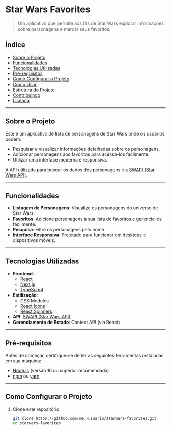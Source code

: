 # **Star Wars Favorites**

> Um aplicativo que permite aos fãs de Star Wars explorar informações sobre personagens e marcar seus favoritos.

## **Índice**
- [Sobre o Projeto](#sobre-o-projeto)
- [Funcionalidades](#funcionalidades)
- [Tecnologias Utilizadas](#tecnologias-utilizadas)
- [Pré-requisitos](#pré-requisitos)
- [Como Configurar o Projeto](#como-configurar-o-projeto)
- [Como Usar](#como-usar)
- [Estrutura do Projeto](#estrutura-do-projeto)
- [Contribuindo](#contribuindo)
- [Licença](#licença)

---

## **Sobre o Projeto**
Este é um aplicativo de lista de personagens de Star Wars onde os usuários podem:
- Pesquisar e visualizar informações detalhadas sobre os personagens.
- Adicionar personagens aos favoritos para acessá-los facilmente.
- Utilizar uma interface moderna e responsiva.

A API utilizada para buscar os dados dos personagens é a [SWAPI (Star Wars API)](https://swapi.dev/).

---

## **Funcionalidades**
- **Listagem de Personagens**: Visualize os personagens do universo de Star Wars.
- **Favoritos**: Adicione personagens à sua lista de favoritos e gerencie-os facilmente.
- **Pesquisa**: Filtre os personagens pelo nome.
- **Interface Responsiva**: Projetado para funcionar em desktops e dispositivos móveis.

---

## **Tecnologias Utilizadas**
- **Frontend**: 
  - [React](https://reactjs.org/)
  - [Next.js](https://nextjs.org/)
  - [TypeScript](https://www.typescriptlang.org/)
- **Estilização**:
  - CSS Modules
  - [React Icons](https://react-icons.github.io/react-icons/)
  - [React Spinners](https://www.davidhu.io/react-spinners/)
- **API**: [SWAPI (Star Wars API)](https://swapi.dev/)
- **Gerenciamento de Estado**: Context API (via React)

---

## **Pré-requisitos**
Antes de começar, certifique-se de ter as seguintes ferramentas instaladas em sua máquina:
- [Node.js](https://nodejs.org/) (versão 16 ou superior recomendada)
- [npm](https://www.npmjs.com/) ou [yarn](https://yarnpkg.com/)

---

## **Como Configurar o Projeto**
1. Clone este repositório:
   ```bash
   git clone https://github.com/seu-usuario/starwars-favorites.git
   cd starwars-favorites
